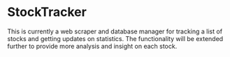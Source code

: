 # StockTracker
This is currently a web scraper and database manager for tracking a list of stocks and getting updates on statistics. The functionality will be extended further to provide more analysis and insight on each stock.
